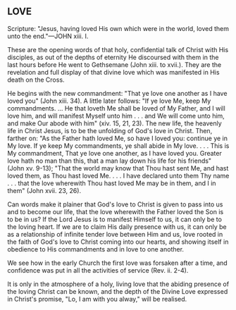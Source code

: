 ## LOVE ##

Scripture: "Jesus, having loved His own which were in the world, loved them unto the end."—JOHN xiii. I.



These are the opening words of that holy, confidential talk of Christ with His disciples, as out of the depths of eternity He discoursed with them in the last hours before He went to Gethsemane (John xiii. to xvii.). They are the revelation and full display of that divine love which was manifested in His death on the Cross.



He begins with the new commandment: "That ye love one another as I have loved you" (John xiii. 34). A little later follows: "If ye love Me, keep My commandments. ... He that loveth Me shall be loved of My Father, and I will love him, and will manifest Myself unto him . . . and We will come unto him, and make Our abode with him" (xiv. 15, 21, 23). The new life, the heavenly life in Christ Jesus, is to be the unfolding of God's love in Christ. Then, farther on: "As the Father hath loved Me, so have I loved you: continue ye in My love. If ye keep My commandments, ye shall abide in My love. . . . This is My commandment, That ye love one another, as I have loved you. Greater love hath no man than this, that a man lay down his life for his friends" (John xv. 9-13); "That the world may know that Thou hast sent Me, and hast loved them, as Thou hast loved Me. . . . I have declared unto them Thy name . . . that the love wherewith Thou hast loved Me may be in them, and I in them" (John xvii. 23, 26).



Can words make it plainer that God's love to Christ is given to pass into us and to become our life, that the love wherewith the Father loved the Son is to be in us? If the Lord Jesus is to manifest Himself to us, it can only be to the loving heart. If we are to claim His daily presence with us, it can only be as a relationship of infinite tender love between Him and us, love rooted in the faith of God's love to Christ coming into our hearts, and showing itself in obedience to His commandments and in love to one another.



We see how in the early Church the first love was forsaken after a time, and confidence was put in all the activities of service (Rev. ii. 2-4).



It is only in the atmosphere of a holy, living love that the abiding presence of the loving Christ can be known, and the depth of the Divine Love expressed in Christ's promise, "Lo, I am with you alway," will be realised.

